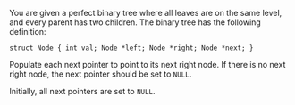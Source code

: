 You are given a perfect binary tree where all leaves are on the same level, and every parent has two children. The binary tree has the following definition:

`struct Node {
  int val;
  Node *left;
  Node *right;
  Node *next;
}`

Populate each next pointer to point to its next right node. If there is no next right node, the next pointer should be set to `NULL`.

Initially, all next pointers are set to `NULL`. 